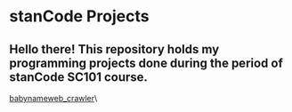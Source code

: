 # stanCode Projects
Hello there!
This repository holds my programming projects done during the period of stanCode SC101 course.
---------------------------------------------------------

[babynameweb_crawler](https://github.com/Lydia-bot/MystanCodeProject/blob/main/stanCode_project/babynameweb_crawler/webcrawler.py)\

